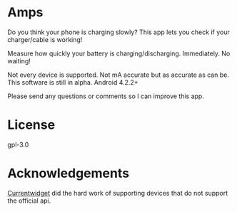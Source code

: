 # Amps

Do you think your phone is charging slowly? This app lets you check if your charger/cable is working!

Measure how quickly your battery is charging/discharging. Immediately. No waiting!

Not every device is supported. Not mA accurate but as accurate as can be. This software is still in alpha. Android 4.2.2+

Please send any questions or comments so I can improve this app.

# License

gpl-3.0

# Acknowledgements

[Currentwidget](https://github.com/rmanor/currentwidget) did the hard work of supporting devices that do not support the official api.

